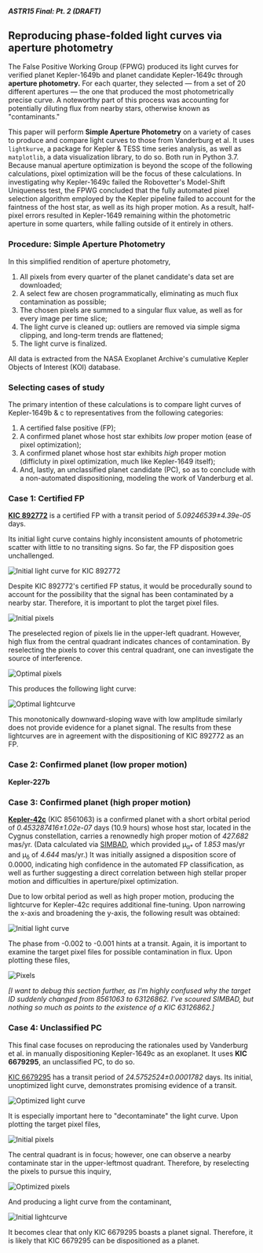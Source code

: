 ##### ASTR15 Final: Pt. 2 (DRAFT)

## Reproducing phase-folded light curves via aperture photometry

The False Positive Working Group (FPWG) produced its light curves for verified planet Kepler-1649b and planet candidate Kepler-1649c through **aperture photometry.** For each quarter, they selected — from a set of 20 different apertures — the one that produced the most photometrically precise curve. A noteworthy part of this process was accounting for potentially diluting flux from nearby stars, otherwise known as "contaminants."

This paper will perform **Simple Aperture Photometry** on a variety of cases to produce and compare light curves to those from Vanderburg et al. It uses `lightkurve`, a package for Kepler & TESS time series analysis, as well as `matplotlib`, a data visualization library, to do so. Both run in Python 3.7. Because manual aperture optimization is beyond the scope of the following calculations, pixel optimization will be the focus of these calculations. In investigating why Kepler-1649c failed the Robovetter's Model-Shift Uniqueness test, the FPWG concluded that the fully automated pixel selection algorithm employed by the Kepler pipeline failed to account for the faintness of the host star, as well as its high proper motion. As a result, half-pixel errors resulted in Kepler-1649 remaining within the photometric aperture in some quarters, while falling outside of it entirely in others.

### Procedure: Simple Aperture Photometry

In this simplified rendition of aperture photometry,

1. All pixels from every quarter of the planet candidate's data set are downloaded;
2. A select few are chosen programmatically, eliminating as much flux contamination as possible;
3. The chosen pixels are summed to a singular flux value, as well as for every image per time slice;
4. The light curve is cleaned up: outliers are removed via simple sigma clipping, and long-term trends are flattened;
5. The light curve is finalized.

All data is extracted from the NASA Exoplanet Archive's cumulative Kepler Objects of Interest (KOI) database.

### Selecting cases of study

The primary intention of these calculations is to compare light curves of Kepler-1649b & c to representatives from the following categories:

1. A certified false positive (FP);
2. A confirmed planet whose host star exhibits *low* proper motion (ease of pixel optimization);
3. A confirmed planet whose host star exhibits *high* proper motion (difficluty in pixel optimization, much like Kepler-1649 itself);
4. And, lastly, an unclassified planet candidate (PC), so as to conclude with a non-automated dispositioning, modeling the work of Vanderburg et al.

### Case 1: Certified FP

[**KIC 892772**](https://exoplanetarchive.ipac.caltech.edu/cgi-bin/DisplayOverview/nph-DisplayOverview?objname=KOI-1009&type=KEPLER_HOST) is a certified FP with a transit period of *5.09246539±4.39e-05* days.

Its initial light curve contains highly inconsistent amounts of photometric scatter with little to no transiting signs. So far, the FP disposition goes unchallenged.

![Initial light curve for KIC 892772](https://raw.githubusercontent.com/michellecchen/lightcurves/master/892772/892772-1.png)

Despite KIC 892772's certified FP status, it would be procedurally sound to account for the possibility that the signal has been contaminated by a nearby star. Therefore, it is important to plot the target pixel files.

![Initial pixels](https://raw.githubusercontent.com/michellecchen/lightcurves/master/892772/892772-2.png)

The preselected region of pixels lie in the upper-left quadrant. However, high flux from the central quadrant indicates chances of contamination. By reselecting the pixels to cover this central quadrant, one can investigate the source of interference.

![Optimal pixels](https://raw.githubusercontent.com/michellecchen/lightcurves/master/892772/892772-3.png)

This produces the following light curve:

![Optimal lightcurve](https://raw.githubusercontent.com/michellecchen/lightcurves/master/892772/892772-4.png)

This monotonically downward-sloping wave with low amplitude similarly does not provide evidence for a planet signal. The results from these lightcurves are in agreement with the dispositioning of KIC 892772 as an FP.

### Case 2: Confirmed planet (low proper motion)

**Kepler-227b**


### Case 3: Confirmed planet (high proper motion)

[**Kepler-42c**](https://exoplanetarchive.ipac.caltech.edu/cgi-bin/DisplayOverview/nph-DisplayOverview?objname=K00961.02&type=KEPLER_CANDIDATE) (KIC 8561063) is a confirmed planet with a short orbital period of *0.453287416±1.02e-07* days (10.9 hours) whose host star, located in the Cygnus constellation, carries a renownedly high proper motion of *427.682* mas/yr. (Data calculated via [SIMBAD](http://simbad.u-strasbg.fr/simbad/sim-id?Ident=KIC+8561063&NbIdent=1&Radius=2&Radius.unit=arcmin&submit=submit+id), which provided μ<sub>α*</sub> of *1.853* mas/yr and μ<sub>δ</sub> of *4.644* mas/yr.)  It was initially assigned a disposition score of 0.0000, indicating high confidence in the automated FP classification, as well as further suggesting a direct correlation between high stellar proper motion and difficulties in aperture/pixel optimization.

Due to low orbital period as well as high proper motion, producing the lightcurve for Kepler-42c requires additional fine-tuning. Upon narrowing the x-axis and broadening the y-axis, the following result was obtained:

![Initial light curve](https://raw.githubusercontent.com/michellecchen/lightcurves/master/8561063/8561063-1.png)

The phase from -0.002 to -0.001 hints at a transit. Again, it is important to examine the target pixel files for possible contamination in flux. Upon plotting these files,

![Pixels](https://raw.githubusercontent.com/michellecchen/lightcurves/master/8561063/8561063-2.png)

*[I want to debug this section further, as I'm highly confused why the target ID suddenly changed from 8561063 to 63126862. I've scoured SIMBAD, but nothing so much as points to the existence of a KIC 63126862.]*

### Case 4: Unclassified PC

This final case focuses on reproducing the rationales used by Vanderburg et al. in manually dispositioning Kepler-1649c as an exoplanet. It uses **KIC 6679295**, an unclassified PC, to do so.

[KIC 6679295](https://exoplanetarchive.ipac.caltech.edu/cgi-bin/DisplayOverview/nph-DisplayOverview?objname=KOI-2862.01&type=KEPLER_CANDIDATE) has a transit period of *24.5752524±0.0001782* days. Its initial, unoptimized light curve, demonstrates promising evidence of a transit.

![Optimized light curve](https://raw.githubusercontent.com/michellecchen/lightcurves/master/6679295/6679295-4.png)

It is especially important here to "decontaminate" the light curve. Upon plotting the target pixel files,

![Initial pixels](https://raw.githubusercontent.com/michellecchen/lightcurves/master/6679295/6679295-1.png)

The central quadrant is in focus; however, one can observe a nearby contaminate star in the upper-leftmost quadrant. Therefore, by reselecting the pixels to pursue this inquiry,

![Optimized pixels](https://raw.githubusercontent.com/michellecchen/lightcurves/master/6679295/6679295-3.png)

And producing a light curve from the contaminant,

![Initial lightcurve](https://raw.githubusercontent.com/michellecchen/lightcurves/master/6679295/6679295-2.png)

It becomes clear that only KIC 6679295 boasts a planet signal. Therefore, it is likely that KIC 6679295 can be dispositioned as a planet.